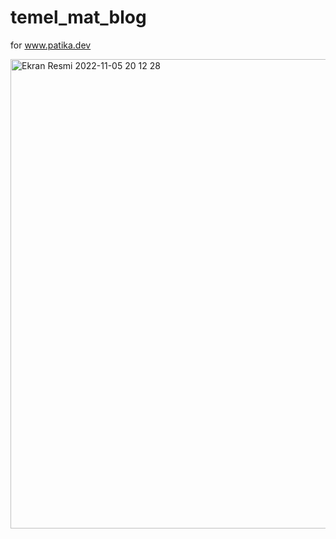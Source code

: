 # temel_mat_blog

for www.patika.dev

<img width="751" alt="Ekran Resmi 2022-11-05 20 12 28" src="https://user-images.githubusercontent.com/112566082/200132645-2164a11f-b55a-4260-9683-d0687a246a7d.png">
